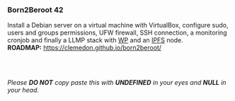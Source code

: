 ### Born2Beroot 42

Install a Debian server on a virtual machine with VirtualBox, configure sudo, users and groups permissions, UFW firewall, SSH connection, a monitoring cronjob and finally a LLMP stack with [WP](https://wordpress.com/) and an [IPFS](https://ipfs.io/) node.<br/>
**ROADMAP:** https://clemedon.github.io/born2beroot/

<br/>
<br/>

*Please **DO NOT** copy paste this with **UNDEFINED** in your eyes and **NULL** in your head.*
